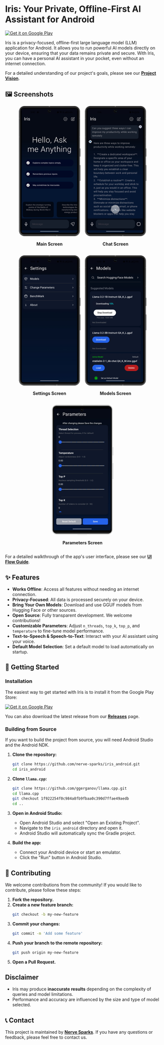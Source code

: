 # Iris: Your Private, Offline-First AI Assistant for Android

[![Get it on Google Play](https://play.google.com/intl/en_us/badges/static/images/badges/en_badge_web_generic.png)](https://play.google.com/store/apps/details?id=com.nervesparks.irisGPT&hl=en_IN)

Iris is a privacy-focused, offline-first large language model (LLM) application for Android. It allows you to run powerful AI models directly on your device, ensuring that your data remains private and secure. With Iris, you can have a personal AI assistant in your pocket, even without an internet connection.

For a detailed understanding of our project's goals, please see our [**Project Vision**](VISION.md).

## 🖼️ Screenshots

<div style="display: flex; gap: 15px; justify-content: center; flex-wrap: wrap;">
  <div style="text-align: center; width: 200px;">
    <img src="images/main_screen.png" alt="Main Screen Screenshot" width="200">
    <p><strong>Main Screen</strong></p>
  </div>
  <div style="text-align: center; width: 200px;">
    <img src="images/chat_screen.png" alt="Chat Screen Screenshot" width="200">
    <p><strong>Chat Screen</strong></p>
  </div>
  <div style="text-align: center; width: 200px;">
    <img src="images/settings_screen.png" alt="Settings Screen Screenshot" width="200">
    <p><strong>Settings Screen</strong></p>
  </div>
  <div style="text-align: center; width: 200px;">
    <img src="images/models_screen.png" alt="Models Screen Screenshot" width="200">
    <p><strong>Models Screen</strong></p>
  </div>
  <div style="text-align: center; width: 200px;">
    <img src="images/parameters_screen.png" alt="Parameters Screen Screenshot" width="200">
    <p><strong>Parameters Screen</strong></p>
  </div>
</div>

For a detailed walkthrough of the app's user interface, please see our [**UI Flow Guide**](UI_FLOW.md).

## ✨ Features

*   **Works Offline**: Access all features without needing an internet connection.
*   **Privacy-Focused**: All data is processed securely on your device.
*   **Bring Your Own Models**: Download and use GGUF models from Hugging Face or other sources.
*   **Open Source**: Fully transparent development. We welcome contributions!
*   **Customizable Parameters**: Adjust `n_threads`, `top_k`, `top_p`, and `temperature` to fine-tune model performance.
*   **Text-to-Speech & Speech-to-Text**: Interact with your AI assistant using your voice.
*   **Default Model Selection**: Set a default model to load automatically on startup.

## 🚀 Getting Started

### Installation

The easiest way to get started with Iris is to install it from the Google Play Store:

[<img src="https://play.google.com/intl/en_us/badges/static/images/badges/en_badge_web_generic.png" alt="Get it on Google Play" height="80">](https://play.google.com/store/apps/details?id=com.nervesparks.irisGPT&hl=en_IN)

You can also download the latest release from our [**Releases**](https://github.com/nerve-sparks/iris_android/releases) page.

### Building from Source

If you want to build the project from source, you will need Android Studio and the Android NDK.

1.  **Clone the repository:**
    ```bash
    git clone https://github.com/nerve-sparks/iris_android.git
    cd iris_android
    ```

2.  **Clone `llama.cpp`:**
    ```bash
    git clone https://github.com/ggerganov/llama.cpp.git
    cd llama.cpp
    git checkout 1f922254f0c984a8fb9fbaa0c390d7ffae49aedb
    cd ..
    ```

3.  **Open in Android Studio:**
    *   Open Android Studio and select "Open an Existing Project".
    *   Navigate to the `iris_android` directory and open it.
    *   Android Studio will automatically sync the Gradle project.

4.  **Build the app:**
    *   Connect your Android device or start an emulator.
    *   Click the "Run" button in Android Studio.

## 🤝 Contributing

We welcome contributions from the community! If you would like to contribute, please follow these steps:

1.  **Fork the repository.**
2.  **Create a new feature branch:**
    ```bash
    git checkout -b my-new-feature
    ```
3.  **Commit your changes:**
    ```bash
    git commit -m 'Add some feature'
    ```
4.  **Push your branch to the remote repository:**
    ```bash
    git push origin my-new-feature
    ```
5.  **Open a Pull Request.**

## Disclaimer

*   Iris may produce **inaccurate results** depending on the complexity of queries and model limitations.
*   Performance and accuracy are influenced by the size and type of model selected.

## 📞 Contact

This project is maintained by [**Nerve Sparks**](https://www.nervesparks.com). If you have any questions or feedback, please feel free to contact us.
